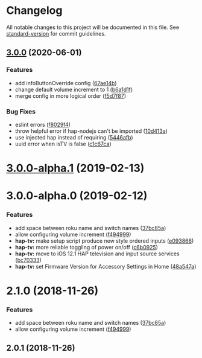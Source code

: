 # Changelog

All notable changes to this project will be documented in this file. See [standard-version](https://github.com/conventional-changelog/standard-version) for commit guidelines.

## [3.0.0](https://github.com/bschlenk/homebridge-roku/compare/v3.0.0-alpha.1...v3.0.0) (2020-06-01)


### Features

* add infoButtonOverride config ([67ae14b](https://github.com/bschlenk/homebridge-roku/commit/67ae14b7e058d627635f0012d9b457930ea44cfc))
* change default volume increment to 1 ([b6a1d1f](https://github.com/bschlenk/homebridge-roku/commit/b6a1d1f952bbc74713a51e015006b9b27e09a9ea))
* merge config in more logical order ([f5d7f87](https://github.com/bschlenk/homebridge-roku/commit/f5d7f8762a944430e9c093fec09c600fbbfbae1b))


### Bug Fixes

* eslint errors ([f8029f4](https://github.com/bschlenk/homebridge-roku/commit/f8029f4b244cc9549942f575a25b66ee28454168))
* throw helpful error if hap-nodejs can't be imported ([10d413a](https://github.com/bschlenk/homebridge-roku/commit/10d413ade2bf5942d9befef0806deacd6aa67904))
* use injected hap instead of requiring ([5446afb](https://github.com/bschlenk/homebridge-roku/commit/5446afb8971f4cd4a148a1086f53333f692c60d8))
* uuid error when isTV is false ([c1c67ca](https://github.com/bschlenk/homebridge-roku/commit/c1c67ca833206671387c6d7fdb9536ff846e0c0f))

<a name="3.0.0-alpha.1"></a>
# [3.0.0-alpha.1](https://github.com/bschlenk/homebridge-roku/compare/v3.0.0-alpha.0...v3.0.0-alpha.1) (2019-02-13)



<a name="3.0.0-alpha.0"></a>
# 3.0.0-alpha.0 (2019-02-12)


### Features

* add space between roku name and switch names ([37bc85a](https://github.com/bschlenk/homebridge-roku/commit/37bc85a))
* allow configuring volume increment ([f494999](https://github.com/bschlenk/homebridge-roku/commit/f494999))
* **hap-tv:** make setup script produce new style ordered inputs ([e093866](https://github.com/bschlenk/homebridge-roku/commit/e093866))
* **hap-tv:** more reliable toggling of power on/off ([c6b0925](https://github.com/bschlenk/homebridge-roku/commit/c6b0925))
* **hap-tv:** move to iOS 12.1 HAP television and input source services ([bc70333](https://github.com/bschlenk/homebridge-roku/commit/bc70333))
* **hap-tv:** set Firmware Version for Accessory Settings in Home ([48a547a](https://github.com/bschlenk/homebridge-roku/commit/48a547a))



<a name="2.1.0"></a>
# 2.1.0 (2018-11-26)


### Features

* add space between roku name and switch names ([37bc85a](https://github.com/bschlenk/homebridge-roku/commit/37bc85a))
* allow configuring volume increment ([f494999](https://github.com/bschlenk/homebridge-roku/commit/f494999))



<a name="2.0.1"></a>
## 2.0.1 (2018-11-26)
